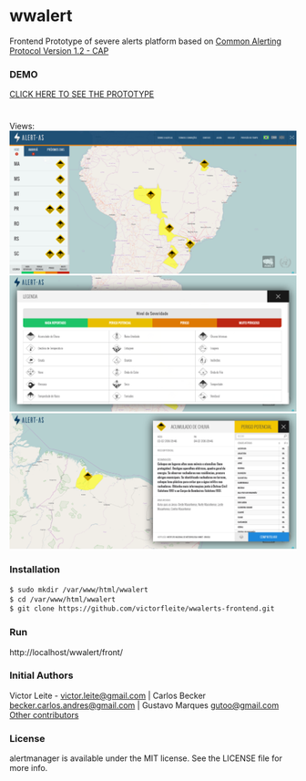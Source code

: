 # wwalert
Frontend Prototype of severe alerts platform based on [Common Alerting Protocol Version 1.2 - CAP](http://docs.oasis-open.org/emergency/cap/v1.2/CAP-v1.2-os.html)

### DEMO

[CLICK HERE TO SEE THE PROTOTYPE](http://centralweb.educatux.com.br/wwalert/front/)

# 
Views:
![](https://github.com/victorfleite/alertmanager/blob/master/assets/imgs/alertas_tela_2.png)
![](https://github.com/victorfleite/alertmanager/blob/master/assets/imgs/alertas_tela_3.png)
![](https://github.com/victorfleite/alertmanager/blob/master/assets/imgs/alertas_tela_4.png)


### Installation

```sh
$ sudo mkdir /var/www/html/wwalert
$ cd /var/www/html/wwalert
$ git clone https://github.com/victorfleite/wwalerts-frontend.git
```

### Run
http://localhost/wwalert/front/


### Initial Authors
Victor Leite - <victor.leite@gmail.com> | 
Carlos Becker <becker.carlos.andres@gmail.com> | 
Gustavo Marques <gutoo@gmail.com>
[Other contributors](https://github.com/victorfleite/alertmanager/graphs/contributors)

### License
alertmanager is available under the MIT license. See the LICENSE file for more info.
